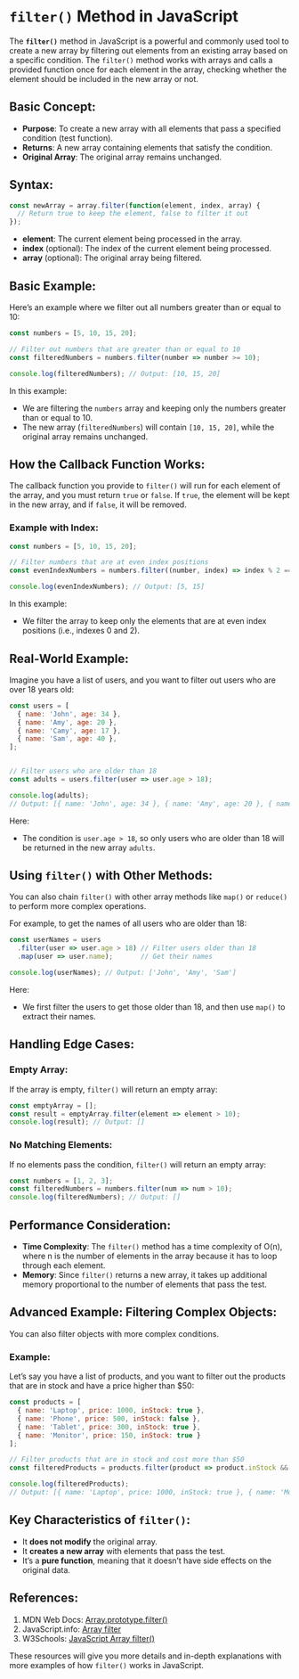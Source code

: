 # **`filter()` Method in JavaScript**

The **`filter()`** method in JavaScript is a powerful and commonly used tool to create a new array by filtering out elements from an existing array based on a specific condition. The `filter()` method works with arrays and calls a provided function once for each element in the array, checking whether the element should be included in the new array or not.


## **Basic Concept**:
- **Purpose**: To create a new array with all elements that pass a specified condition (test function).
- **Returns**: A new array containing elements that satisfy the condition.
- **Original Array**: The original array remains unchanged.


## **Syntax**:
```javascript
const newArray = array.filter(function(element, index, array) {
  // Return true to keep the element, false to filter it out
});
```

- **element**: The current element being processed in the array.
- **index** (optional): The index of the current element being processed.
- **array** (optional): The original array being filtered.


## **Basic Example**:
Here’s an example where we filter out all numbers greater than or equal to 10:

```javascript
const numbers = [5, 10, 15, 20];

// Filter out numbers that are greater than or equal to 10
const filteredNumbers = numbers.filter(number => number >= 10);

console.log(filteredNumbers); // Output: [10, 15, 20]
```

In this example:
- We are filtering the `numbers` array and keeping only the numbers greater than or equal to 10.
- The new array (`filteredNumbers`) will contain `[10, 15, 20]`, while the original array remains unchanged.


## **How the Callback Function Works**:
The callback function you provide to `filter()` will run for each element of the array, and you must return `true` or `false`. If `true`, the element will be kept in the new array, and if `false`, it will be removed.

### **Example with Index**:
```javascript
const numbers = [5, 10, 15, 20];

// Filter numbers that are at even index positions
const evenIndexNumbers = numbers.filter((number, index) => index % 2 === 0);

console.log(evenIndexNumbers); // Output: [5, 15]
```

In this example:
- We filter the array to keep only the elements that are at even index positions (i.e., indexes 0 and 2).


## **Real-World Example**:

Imagine you have a list of users, and you want to filter out users who are over 18 years old:

```javascript
const users = [
  { name: 'John', age: 34 },
  { name: 'Amy', age: 20 },
  { name: 'Camy', age: 17 },
  { name: 'Sam', age: 40 },
];


// Filter users who are older than 18
const adults = users.filter(user => user.age > 18);

console.log(adults); 
// Output: [{ name: 'John', age: 34 }, { name: 'Amy', age: 20 }, { name: 'Sam', age: 40 }]
```

Here:
- The condition is `user.age > 18`, so only users who are older than 18 will be returned in the new array `adults`.


## **Using `filter()` with Other Methods**:
You can also chain `filter()` with other array methods like `map()` or `reduce()` to perform more complex operations. 

For example, to get the names of all users who are older than 18:
```javascript
const userNames = users
  .filter(user => user.age > 18) // Filter users older than 18
  .map(user => user.name);       // Get their names

console.log(userNames); // Output: ['John', 'Amy', 'Sam']
```

Here:
- We first filter the users to get those older than 18, and then use `map()` to extract their names.


## **Handling Edge Cases**:

### **Empty Array**:
If the array is empty, `filter()` will return an empty array:
```javascript
const emptyArray = [];
const result = emptyArray.filter(element => element > 10);
console.log(result); // Output: []
```

### **No Matching Elements**:
If no elements pass the condition, `filter()` will return an empty array:
```javascript
const numbers = [1, 2, 3];
const filteredNumbers = numbers.filter(num => num > 10);
console.log(filteredNumbers); // Output: []
```


## **Performance Consideration**:
- **Time Complexity**: The `filter()` method has a time complexity of O(n), where n is the number of elements in the array because it has to loop through each element.
- **Memory**: Since `filter()` returns a new array, it takes up additional memory proportional to the number of elements that pass the test.


## **Advanced Example: Filtering Complex Objects**:
You can also filter objects with more complex conditions.

### Example:
Let’s say you have a list of products, and you want to filter out the products that are in stock and have a price higher than $50:

```javascript
const products = [
  { name: 'Laptop', price: 1000, inStock: true },
  { name: 'Phone', price: 500, inStock: false },
  { name: 'Tablet', price: 300, inStock: true },
  { name: 'Monitor', price: 150, inStock: true }
];

// Filter products that are in stock and cost more than $50
const filteredProducts = products.filter(product => product.inStock && product.price > 50);

console.log(filteredProducts);
// Output: [{ name: 'Laptop', price: 1000, inStock: true }, { name: 'Monitor', price: 150, inStock: true }]
```


## **Key Characteristics of `filter()`**:
- It **does not modify** the original array.
- It **creates a new array** with elements that pass the test.
- It’s a **pure function**, meaning that it doesn’t have side effects on the original data.

## **References**:
1. MDN Web Docs: [Array.prototype.filter()](https://developer.mozilla.org/en-US/docs/Web/JavaScript/Reference/Global_Objects/Array/filter)
2. JavaScript.info: [Array filter](https://javascript.info/array-methods#filter)
3. W3Schools: [JavaScript Array filter()](https://www.w3schools.com/jsref/jsref_filter.asp)

These resources will give you more details and in-depth explanations with more examples of how `filter()` works in JavaScript.